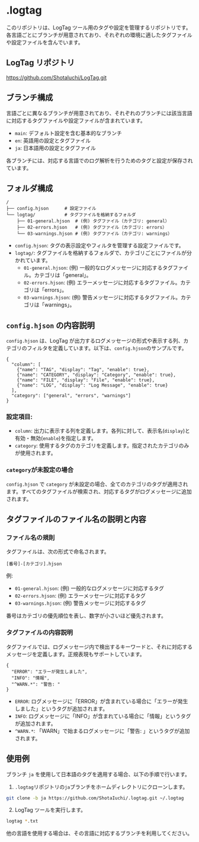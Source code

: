 # .logtag

このリポジトリは、LogTag ツール用のタグや設定を管理するリポジトリです。各言語ごとにブランチが用意されており、それぞれの環境に適したタグファイルや設定ファイルを含んでいます。

## LogTag リポジトリ

https://github.com/ShotaIuchi/LogTag.git

## ブランチ構成

言語ごとに異なるブランチが用意されており、それぞれのブランチには該当言語に対応するタグファイルや設定ファイルが含まれています。

- `main`: デフォルト設定を含む基本的なブランチ
- `en`: 英語用の設定とタグファイル
- `ja`: 日本語用の設定とタグファイル

各ブランチには、対応する言語でのログ解析を行うためのタグと設定が保存されています。

## フォルダ構成

```
/
├── config.hjson      # 設定ファイル
└── logtag/           # タグファイルを格納するフォルダ
    ├── 01-general.hjson  # (例) タグファイル（カテゴリ: general）
    ├── 02-errors.hjson   # (例) タグファイル（カテゴリ: errors）
    └── 03-warnings.hjson # (例) タグファイル（カテゴリ: warnings）
```

- `config.hjson`: タグの表示設定やフィルタを管理する設定ファイルです。
- `logtag/`: タグファイルを格納するフォルダで、カテゴリごとにファイルが分かれています。
  - `01-general.hjson`: (例) 一般的なログメッセージに対応するタグファイル。カテゴリは「general」。
  - `02-errors.hjson`: (例) エラーメッセージに対応するタグファイル。カテゴリは「errors」。
  - `03-warnings.hjson`: (例) 警告メッセージに対応するタグファイル。カテゴリは「warnings」。

## `config.hjson` の内容説明

`config.hjson` は、LogTag が出力するログメッセージの形式や表示する列、カテゴリのフィルタを定義しています。以下は、`config.hjson`のサンプルです。

```hjson
{
  "column": [
    {"name": "TAG", "display": "Tag", "enable": true},
    {"name": "CATEGORY", "display": "Category", "enable": true},
    {"name": "FILE", "display": "File", "enable": true},
    {"name": "LOG", "display": "Log Message", "enable": true}
  ],
  "category": ["general", "errors", "warnings"]
}
```

### 設定項目:

- `column`: 出力に表示する列を定義します。各列に対して、表示名(`display`)と有効・無効(`enable`)を指定します。
- `category`: 使用するタグのカテゴリを定義します。指定されたカテゴリのみが使用されます。

### `category`が未設定の場合

`config.hjson` で `category` が未設定の場合、全てのカテゴリのタグが適用されます。すべてのタグファイルが検索され、対応するタグがログメッセージに追加されます。

## タグファイルのファイル名の説明と内容

### ファイル名の規則

タグファイルは、次の形式で命名されます。

```
[番号]-[カテゴリ].hjson
```

例:

- `01-general.hjson`: (例) 一般的なログメッセージに対応するタグ
- `02-errors.hjson`: (例) エラーメッセージに対応するタグ
- `03-warnings.hjson`: (例) 警告メッセージに対応するタグ

番号はカテゴリの優先順位を表し、数字が小さいほど優先されます。

### タグファイルの内容説明

タグファイルでは、ログメッセージ内で検出するキーワードと、それに対応するメッセージを定義します。正規表現もサポートしています。

```hjson
{
  "ERROR": "エラーが発生しました",
  "INFO": "情報",
  "^WARN.*": "警告: "
}
```

- `ERROR`: ログメッセージに「ERROR」が含まれている場合に「エラーが発生しました」というタグが追加されます。
- `INFO`: ログメッセージに「INFO」が含まれている場合に「情報」というタグが追加されます。
- `^WARN.*`: 「WARN」で始まるログメッセージに「警告: 」というタグが追加されます。

## 使用例

ブランチ `ja` を使用して日本語のタグを適用する場合、以下の手順で行います。

1. `.logtag`リポジトリの`ja`ブランチをホームディレクトリにクローンします。

```sh
git clone -b ja https://github.com/ShotaIuchi/.logtag.git ~/.logtag
```

2. LogTag ツールを実行します。

```sh
logtag *.txt
```

他の言語を使用する場合は、その言語に対応するブランチを利用してください。
